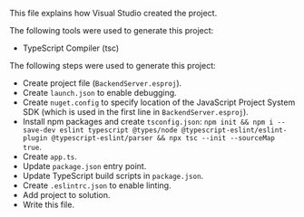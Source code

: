 This file explains how Visual Studio created the project.

The following tools were used to generate this project:
- TypeScript Compiler (tsc)

The following steps were used to generate this project:
- Create project file (`BackendServer.esproj`).
- Create `launch.json` to enable debugging.
- Create `nuget.config` to specify location of the JavaScript Project System SDK (which is used in the first line in `BackendServer.esproj`).
- Install npm packages and create `tsconfig.json`: `npm init && npm i --save-dev eslint typescript @types/node @typescript-eslint/eslint-plugin @typescript-eslint/parser && npx tsc --init --sourceMap true`.
- Create `app.ts`.
- Update `package.json` entry point.
- Update TypeScript build scripts in `package.json`.
- Create `.eslintrc.json` to enable linting.
- Add project to solution.
- Write this file.
